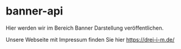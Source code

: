 # banner-api

Hier werden wir im Bereich Banner Darstellung veröffentlichen.

Unsere Webseite mit Impressum finden Sie hier https://drei-i-m.de/